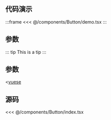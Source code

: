 ## 代码演示

:::frame
<<< @/components/Button/demo.tsx
:::

## 参数

::: tip
This is a tip
:::

## 参数

<[vuese](@/components/Button/index.tsx)

## 源码

<<< @/components/Button/index.tsx
